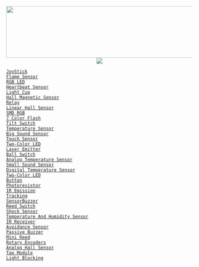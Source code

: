   </div>
<div id="header" align="center" >
  <img src="https://svg-banners.vercel.app/api?type=luminance&text1=Sensor%20Workshop%20🌻&width=900&height=140" width="800" height="140"/>


  </br>
  <a href="https://telegram.me/sanjaybyranna"><img src="https://img.shields.io/badge/Telegram-2CA5E0?style=for-the-badge&logo=telegram&logoColor=white"/>
</div>

`JoyStick`
<br/>`Flame Sensor`
<br/>`RGB LED`
<br/>`Heartbeat Sensor`
<br/>`Light Cup`
<br/>`Hall Magnetic Sensor`
<br/>`Relay`
<br/>`Linear Hall Sensor`
<br/>`SMD RGB` 
<br/>`7 Color Flash`
<br/>`Tilt Switch`
<br/>`Temperature Sensor`
<br/>`Big Sound Sensor`
<br/>`Touch Sensor`
<br/>`Two-Color LED`
<br/>`Laser Emitter`
<br/>`Ball Switch`
<br/>`Analog Temperature Sensor`
<br/>`Small Sound Sensor`
<br/>`Digital Temperature Sensor`
<br/>`Two-Color LED`
<br/>`Button`
<br/>`Photoresistor`
<br/>`IR Emission`
<br/>`Tracking` 
<br/>`SensorBuzzer`
<br/>`Reed Switch`
<br/>`Shock Sensor`
<br/>`Temperature And Humidity Sensor`
<br/>`IR Receiver`
<br/>`Avoidance Sensor`
<br/>`Passive Buzzer`
<br/>`Mini Reed`
<br/>`Rotary Encoders`
<br/>`Analog Hall Sensor`
<br/>`Tap Module`
<br/>`Light Blocking`
